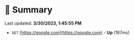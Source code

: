 # 📖 Summary
Last updated: **3/30/2023, 1:45:55 PM**

- `GET` [https://google.com](https://google.com) - **Up** (187ms)
